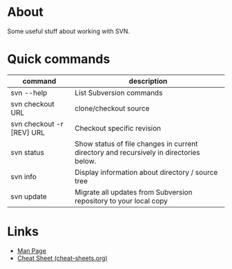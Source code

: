 # About

Some useful stuff about working with SVN.

# Quick commands

| command                  |         description           |
| -------------------------|-------------------------------|
|svn --help	               | List Subversion commands      |
|svn checkout URL          | clone/checkout source         |
|svn checkout -r [REV] URL | Checkout specific revision    |
|svn status	               | Show status of file changes in current directory and recursively in directories below.     |
|svn info	                 | Display information about directory / source tree     |
|svn update                | Migrate all updates from Subversion repository to your local copy      |

# Links

* [Man Page](http://svnbook.red-bean.com/en/1.4/svn.ref.svn.html)
* [Cheat Sheet (cheat-sheets.org)](http://www.cheat-sheets.org/saved-copy/subversion-cheat-sheet-v1.pdf)
